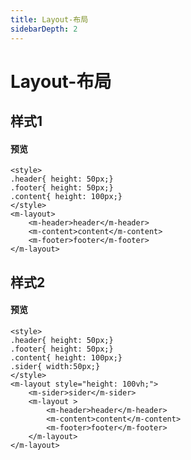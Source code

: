 ```yaml
---
title: Layout-布局
sidebarDepth: 2
---
```


# Layout-布局

## 样式1
#### 预览
<layout1-demo></layout1-demo>
```html{1}
<style>
.header{ height: 50px;}
.footer{ height: 50px;}
.content{ height: 100px;}
</style>
<m-layout>
    <m-header>header</m-header>
    <m-content>content</m-content>
    <m-footer>footer</m-footer>
</m-layout>
```
## 样式2
#### 预览
<layout2-demo></layout2-demo>
```html{1}
<style>
.header{ height: 50px;}
.footer{ height: 50px;}
.content{ height: 100px;}
.sider{ width:50px;}
</style>
<m-layout style="height: 100vh;">
    <m-sider>sider</m-sider>
    <m-layout >
        <m-header>header</m-header>
        <m-content>content</m-content>
        <m-footer>footer</m-footer>
    </m-layout>
</m-layout>
```




